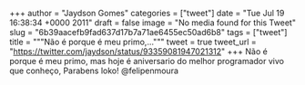 
+++
author = "Jaydson Gomes"
categories = ["tweet"]
date = "Tue Jul 19 16:38:34 +0000 2011"
draft = false
image = "No media found for this Tweet"
slug = "6b39aacefb9fad637d17b7a71ae6455ec50ad6b8"
tags = ["tweet"]
title = """Não é porque é meu primo,..."""
tweet = true
tweet_url = "https://twitter.com/jaydson/status/93359081947021312"
+++
Não é porque é meu primo, mas hoje é aniversario do melhor programador vivo que conheço, Parabens loko! @felipenmoura
